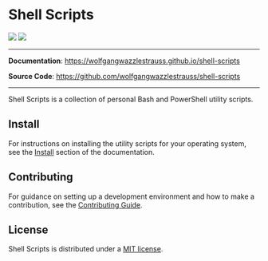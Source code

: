# Shell Scripts

![](https://img.shields.io/github/repo-size/wolfgangwazzlestrauss/shell-scripts)
![](https://img.shields.io/github/license/wolfgangwazzlestrauss/shell-scripts)

---

<!-- prettier-ignore -->
**Documentation**: https://wolfgangwazzlestrauss.github.io/shell-scripts

**Source Code**: https://github.com/wolfgangwazzlestrauss/shell-scripts

---

Shell Scripts is a collection of personal Bash and PowerShell utility scripts.

## Install

For instructions on installing the utility scripts for your operating system,
see the [Install](https://wolfgangwazzlestrauss.github.io/shell-scripts/install)
section of the documentation.

## Contributing

For guidance on setting up a development environment and how to make a
contribution, see the
[Contributing Guide](https://github.com/wolfgangwazzlestrauss/shell-scripts/blob/master/CONTRIBUTING.md).

## License

Shell Scripts is distributed under a
[MIT license](https://github.com/wolfgangwazzlestrauss/shell-scripts/blob/master/LICENSE.md).
